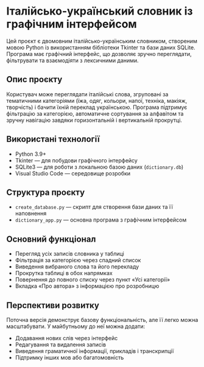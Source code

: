 # Італійсько-український словник із графічним інтерфейсом

Цей проєкт є двомовним італійсько-українським словником, створеним мовою Python із використанням бібліотеки Tkinter та бази даних SQLite. Програма має графічний інтерфейс, що дозволяє зручно переглядати, фільтрувати та взаємодіяти з лексичними даними.

## Опис проєкту

Користувач може переглядати італійські слова, згруповані за тематичними категоріями (їжа, одяг, кольори, напої, техніка, макіяж, творчість) і бачити їхній переклад українською. Програма підтримує фільтрацію за категорією, автоматичне сортування за алфавітом та зручну навігацію завдяки горизонтальній і вертикальній прокрутці.

## Використані технології

- Python 3.9+
- Tkinter — для побудови графічного інтерфейсу
- SQLite3 — для роботи з локальною базою даних (`dictionary.db`)
- Visual Studio Code — середовище розробки

## Структура проєкту

- `create_database.py` — скрипт для створення бази даних та її наповнення
- `dictionary_app.py` — основна програма з графічним інтерфейсом

## Основний функціонал

- Перегляд усіх записів словника у таблиці
- Фільтрація за категорією через спадний список
- Виведення вибраного слова та його перекладу
- Прокрутка таблиці в обох напрямках
- Повернення до повного списку через пункт «Усі категорії»
- Вкладка «Про автора» з інформацією про розробницю

## Перспективи розвитку

Поточна версія демонструє базову функціональність, але її легко можна масштабувати. У майбутньому до неї можна додати:
- Додавання нових слів через інтерфейс
- Редагування та видалення записів
- Виведення граматичної інформації, прикладів і транскрипції
- Підтримку інших мов або багатомовність
